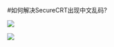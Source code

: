 <!-- --- tag:  云主机 vps linux -->
<!-- --- title: 如何解决SecureCRT出现中文乱码? -->
#如何解决SecureCRT出现中文乱码?







![](http://kb.51hosting.com/_media/kb/12.png)



![](http://kb.51hosting.com/_media/kb/2.png)